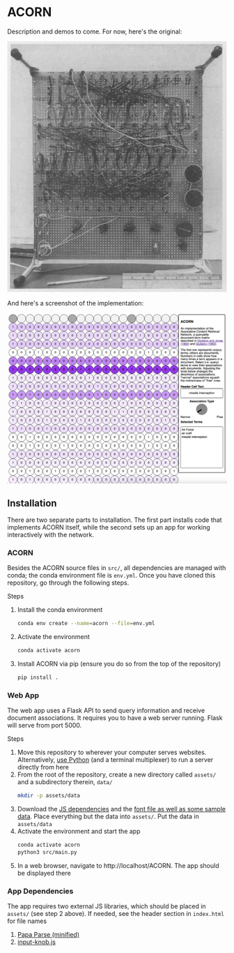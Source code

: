 ACORN
=====

Description and demos to come. For now, here's the original:

![The original ACORN system](docs/acorn_original.png)

And here's a screenshot of the implementation:

![An example document-term matrix displayed with ACORN](docs/acorn_new.png)

Installation
------------

There are two separate parts to installation. The first part installs code that
implements ACORN itself, while the second sets up an app for working
interactively with the network.

### ACORN

Besides the ACORN source files in `src/`, all dependencies are managed with
conda; the conda environment file is `env.yml`. Once you have cloned this
repository, go through the following steps.

Steps

1. Install the conda environment
   ```sh
   conda env create --name=acorn --file=env.yml
   ```
2. Activate the environment
   ```sh
   conda activate acorn
   ```
3. Install ACORN via pip (ensure you do so from the top of the repository)
   ```sh
   pip install .
   ```

### Web App

The web app uses a Flask API to send query information and receive document
associations. It requires you to have a web server running. Flask will serve
from port 5000.

Steps

1. Move this repository to wherever your computer serves websites.
   Alternatively, [use Python][pyweb] (and a terminal multiplexer) to run a
   server directly from here
2. From the root of the repository, create a new directory called `assets/` and
   a subdirectory therein, `data/`
   ```sh
   mkdir -p assets/data
   ```
3. Download the [JS dependencies](#app-dependencies) and the [font file as well
   as some sample data][data]. Place everything but the data into `assets/`.
   Put the data in `assets/data`
4. Activate the environment and start the app
   ```sh
   conda activate acorn
   python3 src/main.py
   ```
5. In a web browser, navigate to http://localhost/ACORN. The app should be
   displayed there

[pyweb]: https://realpython.com/python-http-server
[data]: http://tylershoemaker.info/data/ACORN

### App Dependencies

The app requires two external JS libraries, which should be placed in `assets/`
(see step 2 above). If needed, see the header section in `index.html` for
file names

1. [Papa Parse (minified)](https://www.papaparse.com)
2. [input-knob.js](https://g200kg.github.io/input-knobs/)
